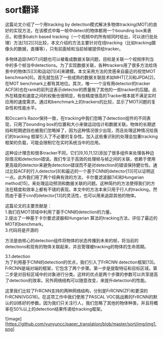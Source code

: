 # sort翻译

这篇论文介绍了一个用tracking by detection模式解决多物体tracking(MOT)的良好的实现方法，在该模式中每一帧中detect的物体都用一个bounding box来表示。和很多batch based tracking（一个视频中的所有帧同时给出，可以进行批处理）方法[1][2][3]比较，本文介绍的方法主要针对在线tracking（比如tracking摄像头的数据，直播等），只有前面帧和当前帧被提供给tracker。

多物体追踪(MOT)问题也可以被看成数据关联问题，目标是关联一个视频序列当中的多个帧当中detections。为了实现数据关联，各种trackers用了很多方法给场景中的物体[5][3]和运动[1][4]来建模。本文采用方法的灵感来自最近的视觉MOT benchmark[6]。首先就包括了一些成熟的数据关联技术如MHT[7,3]和JPDA[2]，在MOT benchmark上都有其地位。其次，唯一一个没有用detector的tracker ACF[8]也在rank的前列这表示detector的质量拖了其他的一些tracker的后腿。此外在精度和速度之间的权衡也很明显，有些精度很高的Tracker根本就不满足实时应用的速度需求。通过和benchmark上的trackers的比较，显示了MOT问题的复杂性和性能水平。

和Occam’s Razor保持一致，在tracking中我们忽略了detection组件的不同表现，只用了bounding box的位置和大小来做运动估计和数据关联。物体的长期遮挡和短期遮挡也被我们忽略掉了，因为这种情况很少出现，而且处理这种情况给我们的tracking 框架引入了不必要的复杂性。加入这些重识别的处理会加重tracking框架的负载，可能会限制它在实时系统当中的应用。

这种设计理念和很多tracker不同，它们[9,10,11,12]添加了很多组件来处理各种边际情况和detection错误。我们专注于高效的处理帧与帧之间的关联，依赖于使用更高级的detector来避免detection错误而不是对detection的错误保持健壮性。通过比较ACF的行人detector[8]和最近的一个基于CNN的detector[13]可以证明这一点。此外我们用了两个经典有效的方法，卡尔曼滤波器[14]和Hungarian method[15]，来处理运动预测和数据关联的问题。这种简约的方法使得我们的方法在精度和效率上都有不错的表现。本文中的方法本来只用于行人的tracking，然而由于基于cnn的detector[13]的灵活性，也可以用来追踪其他的物体。

这篇论文的主要贡献是：<br>
1.我们在MOT领域中利用了基于CNN的detection的力量。<br>
2.提出了一种基于卡尔曼滤波器和Hungarian 算法的tracking方法，评估了最近的MOT的benchmark。<br>
3.代码将是开源的<br>

方法是由核心的detection组件将物体的状态传播到未来的帧，将当前的detections和现有的物体关联起来，并且管理被tracking的物体的生命周期。

3.1.detection<br>
为了利用基于CNN的detection的优点，我们引入了FrRCNN detection框架[13]。FrRCNN是端对端的框架，它包含了两个步骤。第一步是提取特征和目标区域，第二步是对目标区域中的对象进行分类。这样的优点是两个步骤的参数可以共享提高了detection的效率。另外网络结构可以随意改变，来提升detection的性能。

这里我们比较了FrRCNN支持的两种网络结构，分别是FrRCNN(ZF)和更深的FrRCNN(VGG16)。在这项工作中我们使用了PASCAL VOC挑战赛的FrRCNN的默认的训练好的参数。因为我们只关注行人，我们忽略了其他的物体种类，并且将概率在50%以上的detection结果传递给tracking框架。

![image][https://github.com/yunyuncc/paper_translation/blob/master/sort/img/img1.png]
